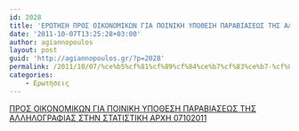 ```yaml
---
id: 2028
title: 'ΕΡΩΤΗΣΗ ΠΡΟΣ ΟΙΚΟΝΟΜΙΚΩΝ ΓΙΑ ΠΟΙΝΙΚΗ ΥΠΟΘΕΣΗ ΠΑΡΑΒΙΑΣΕΩΣ ΤΗΣ ΑΛΛΗΛΟΓΡΑΦΙΑΣ ΣΤΗΝ ΣΤΑΤΙΣΤΙΚΗ ΑΡΧΗ 7-10-2011'
date: '2011-10-07T13:25:28+03:00'
author: agiannopoulos
layout: post
guid: 'http://agiannopoulos.gr/?p=2028'
permalink: /2011/10/07/%ce%b5%cf%81%cf%89%cf%84%ce%b7%cf%83%ce%b7-%cf%80%cf%81%ce%bf%cf%83-%ce%bf%ce%b9%ce%ba%ce%bf%ce%bd%ce%bf%ce%bc%ce%b9%ce%ba%cf%89%ce%bd-%ce%b3%ce%b9%ce%b1-%cf%80%ce%bf%ce%b9%ce%bd%ce%b9%ce%ba%ce%b7/
categories:
    - Ερωτήσεις
---
```


[ΠΡΟΣ ΟΙΚΟΝΟΜΙΚΩΝ ΓΙΑ ΠΟΙΝΙΚΗ ΥΠΟΘΕΣΗ ΠΑΡΑΒΙΑΣΕΩΣ ΤΗΣ ΑΛΛΗΛΟΓΡΑΦΙΑΣ ΣΤΗΝ ΣΤΑΤΙΣΤΙΚΗ ΑΡΧΗ 07102011](http://agiannopoulos.gr/2011/10/07/%ce%b5%cf%81%cf%89%cf%84%ce%b7%cf%83%ce%b7-%cf%80%cf%81%ce%bf%cf%83-%ce%bf%ce%b9%ce%ba%ce%bf%ce%bd%ce%bf%ce%bc%ce%b9%ce%ba%cf%89%ce%bd-%ce%b3%ce%b9%ce%b1-%cf%80%ce%bf%ce%b9%ce%bd%ce%b9%ce%ba%ce%b7/%cf%80%cf%81%ce%bf%cf%83-%ce%bf%ce%b9%ce%ba%ce%bf%ce%bd%ce%bf%ce%bc%ce%b9%ce%ba%cf%89%ce%bd-%ce%b3%ce%b9%ce%b1-%cf%80%ce%bf%ce%b9%ce%bd%ce%b9%ce%ba%ce%b7-%cf%85%cf%80%ce%bf%ce%b8%ce%b5%cf%83%ce%b7/)